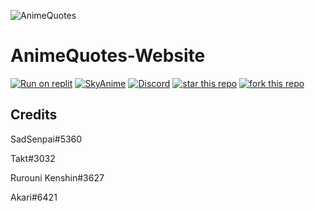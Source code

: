 ![AnimeQuotes](https://animequotes.tk/img/logo.jpg)

# AnimeQuotes-Website
[![Run on replit](https://repl.it/badge/github/wilardzysenpai/AnimeQuotes-Website)](https://repl.it/github/wilardzysenpai/AnimeQuotes-Website)
[![SkyAnime](https://img.shields.io/website?label=Made%20with&up_color=skyblue&up_message=SkyAnime&url=https%3A%2F%2Fanimequotes.tk%2Fsupport)](https://animequotes.tk/support)
[![Discord](https://img.shields.io/discord/911477934332715100?label=SkyAnime&logo=Discord&logoColor=%235865F2&style=for-the-badge)](https://discord.gg/JehBMxdef5)
[![star this repo](http://githubbadges.com/star.svg?user=WilardzySenpai&repo=github-badges&style=flat&color=fff&background=007ec6)](https://github.com/WilardzySenpai/AnimeQuotes-Website)
[![fork this repo](http://githubbadges.com/fork.svg?user=WilardzySenpai&repo=github-badges&style=flat&color=fff&background=007ec6)](https://github.com/WilardzySenpai/AnimeQuotes-Website)

## Credits
SadSenpai#5360

Takt#3032

Rurouni Kenshin#3627

Akari#6421
